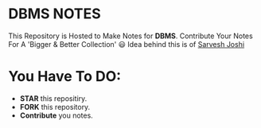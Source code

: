 # DBMS NOTES
This Repository is Hosted to Make Notes for **DBMS**.
 Contribute Your Notes For A 'Bigger & Better Collection' :smiley:
 Idea behind this is of [Sarvesh Joshi](https://github.com/sarveshggn)
 # You Have To DO:
* **STAR** this repositiry.
* **FORK** this repository.
* **Contribute** you notes.

